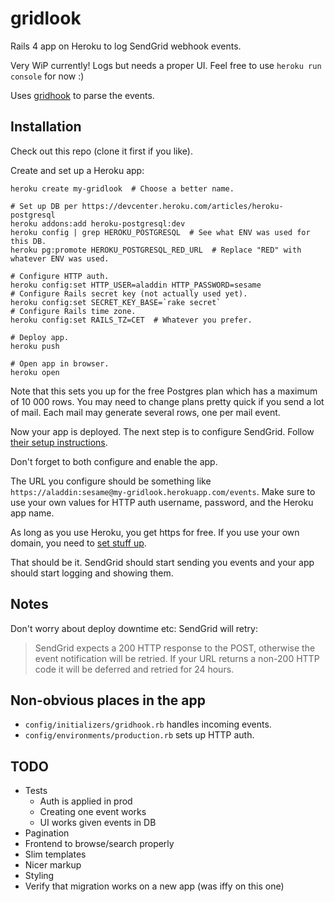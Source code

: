 # gridlook

Rails 4 app on Heroku to log SendGrid webhook events.

Very WiP currently! Logs but needs a proper UI. Feel free to use `heroku run console` for now :)

Uses [gridhook](https://github.com/injekt/gridhook) to parse the events.

## Installation

Check out this repo (clone it first if you like).

Create and set up a Heroku app:

```
heroku create my-gridlook  # Choose a better name.

# Set up DB per https://devcenter.heroku.com/articles/heroku-postgresql
heroku addons:add heroku-postgresql:dev
heroku config | grep HEROKU_POSTGRESQL  # See what ENV was used for this DB.
heroku pg:promote HEROKU_POSTGRESQL_RED_URL  # Replace "RED" with whatever ENV was used.

# Configure HTTP auth.
heroku config:set HTTP_USER=aladdin HTTP_PASSWORD=sesame
# Configure Rails secret key (not actually used yet).
heroku config:set SECRET_KEY_BASE=`rake secret`
# Configure Rails time zone.
heroku config:set RAILS_TZ=CET  # Whatever you prefer.

# Deploy app.
heroku push

# Open app in browser.
heroku open
```

Note that this sets you up for the free Postgres plan which has a maximum of 10 000 rows. You may need to change plans pretty quick if you send a lot of mail. Each mail may generate several rows, one per mail event.

Now your app is deployed. The next step is to configure SendGrid. Follow [their setup instructions](http://sendgrid.com/docs/API_Reference/Webhooks/event.html).

Don't forget to both configure and enable the app.

The URL you configure should be something like `https://aladdin:sesame@my-gridlook.herokuapp.com/events`. Make sure to use your own values for HTTP auth username, password, and the Heroku app name.

As long as you use Heroku, you get https for free. If you use your own domain, you need to [set stuff up](https://devcenter.heroku.com/articles/ssl).

That should be it. SendGrid should start sending you events and your app should start logging and showing them.

## Notes

Don't worry about deploy downtime etc: SendGrid will retry:

> SendGrid expects a 200 HTTP response to the POST, otherwise the event notification will be retried.
> If your URL returns a non-200 HTTP code it will be deferred and retried for 24 hours.

## Non-obvious places in the app
* `config/initializers/gridhook.rb` handles incoming events.
* `config/environments/production.rb` sets up HTTP auth.

## TODO
* Tests
  * Auth is applied in prod
  * Creating one event works
  * UI works given events in DB
* Pagination
* Frontend to browse/search properly
* Slim templates
* Nicer markup
* Styling
* Verify that migration works on a new app (was iffy on this one)

